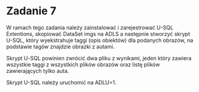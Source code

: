 # Zadanie 7

W ramach tego zadania należy zainstalować i zarejestrować U-SQL Extentions, skopiować DataSet imgs na ADLS a następnie stworzyć skrypt U-SQL, który wyekstrahuje taggi (opis obiektów) dla podanych obrazów,  na podstawie tagów znajdzie obrazki z autami.

Skrypt U-SQL powinien zwrócić dwa pliku z wynikami, jeden który zawiera wszystkie taggi z wszystkich plików obrazów oraz listę plików zawierających tylko auta. 

Skrypt U-SQL należy uruchomić na ADLU=1.